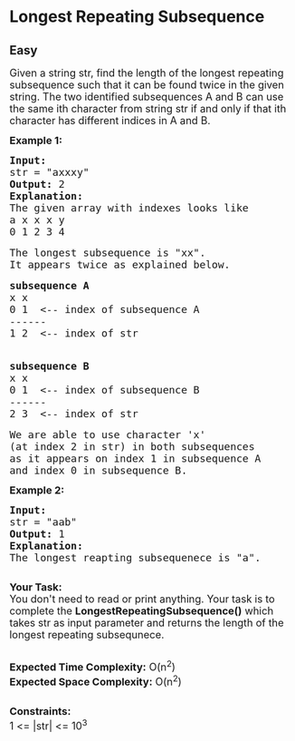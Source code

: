 # Longest Repeating Subsequence
##  Easy 
<div class="problem-statement">
                <p></p><p><span style="font-size:18px">Given a string str, find the length of the longest repeating subsequence such that it can be found twice in the given string. The two identified subsequences A and B can use the same ith character from string str if and only if that ith character has different indices in A and B.</span></p>

<p><strong><span style="font-size:18px">Example 1:</span></strong></p>

<pre><span style="font-size:18px"><strong>Input:</strong>
str = "axxxy"
<strong>Output:</strong> 2
<strong>Explanation:</strong>
The given array with indexes looks like
a x x x y 
0 1 2 3 4</span>

<span style="font-size:18px">The longest subsequence is "xx". 
It appears twice as explained below.</span>

<span style="font-size:18px"><strong>subsequence A</strong>
x x
0 1  &lt;-- index of subsequence A
------
1 2  &lt;-- index of str </span>

<span style="font-size:18px"><strong>
subsequence B</strong>
x x
0 1  &lt;-- index of subsequence B
------
2 3  &lt;-- index of str </span>

<span style="font-size:18px">We are able to use character 'x' 
(at index 2 in str) in both subsequences
as it appears on index 1 in subsequence A 
and index 0 in subsequence B.</span></pre>

<p><strong><span style="font-size:18px">Example 2:</span></strong></p>

<pre><span style="font-size:18px"><strong>Input:</strong>
str = "aab"
<strong>Output:</strong> 1
<strong>Explanation: </strong>
The longest reapting subsequenece is "a".</span></pre>

<p><br>
<span style="font-size:18px"><strong>Your Task:</strong><br>
You don't need to read or print anything. Your task is to complete the <strong>LongestRepeatingSubsequence()</strong> which takes str as input parameter and returns the length of the longest repeating subsequnece.</span></p>

<p><br>
<span style="font-size:18px"><strong>Expected Time Complexity:</strong> O(n<sup>2</sup>)<br>
<strong>Expected Space Complexity:</strong> O(n<sup>2</sup>)</span></p>

<p><br>
<span style="font-size:18px"><strong>Constraints:</strong><br>
1 &lt;= |str| &lt;= 10<sup>3</sup></span></p>
 <p></p>
            </div>